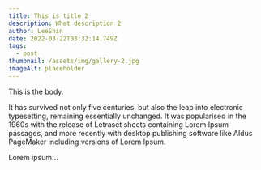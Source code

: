 ```yaml
---
title: This is title 2
description: What description 2
author: LeeShin
date: 2022-03-22T03:32:14.749Z
tags:
  - post
thumbnail: /assets/img/gallery-2.jpg
imageAlt: placeholder
---
```

This is the body.

It has survived not only five centuries, but also the leap into electronic typesetting, remaining essentially unchanged. It was popularised in the 1960s with the release of Letraset sheets containing Lorem Ipsum passages, and more recently with desktop publishing software like Aldus PageMaker including versions of Lorem Ipsum.

Lorem ipsum...